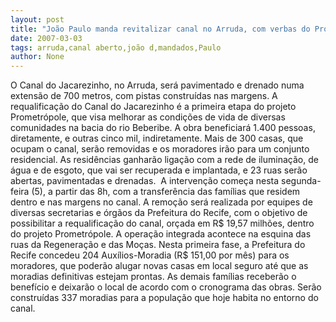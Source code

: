 ```yaml
---
layout: post
title: "João Paulo manda revitalizar canal no Arruda, com verbas do Prometrópole"
date: 2007-03-03
tags: arruda,canal aberto,joão d,mandados,Paulo
author: None
---
```

O Canal do Jacarezinho, no Arruda, será pavimentado e drenado numa extensão de 700 metros, com pistas construídas nas margens. A requalificação do Canal do Jacarezinho é a primeira etapa do projeto Prometrópole, que visa melhorar as condições de vida de diversas comunidades na bacia do rio Beberibe. A obra beneficiará 1.400 pessoas, diretamente, e outras cinco mil, indiretamente. 
Mais de 300 casas, que ocupam o canal, serão removidas e os moradores irão para um conjunto residencial. As residências ganharão ligação com a rede de iluminação, de água e de esgoto, que vai ser recuperada e implantada, e 23 ruas serão abertas, pavimentadas e drenadas.&nbsp; 
A intervenção começa nesta segunda-feira (5), a partir das 8h, com a transferência das famílias que residem dentro e nas margens no canal. 
A remoção será realizada por equipes de diversas secretarias e órgãos da Prefeitura do Recife, com o objetivo de possibilitar a requalificação do canal, orçada em R$ 19,57 milhões, dentro do projeto Prometrópole. 
A operação integrada acontece na esquina das ruas da Regeneração e das Moças.
Nesta primeira fase, a Prefeitura do Recife concedeu 204 Auxílios-Moradia (R$ 151,00 por mês) para os moradores, que poderão alugar novas casas em local seguro até que as moradias definitivas estejam prontas. 
As demais famílias receberão o benefício e deixarão o local de acordo com o cronograma das obras. Serão construídas 337 moradias para a população que hoje habita no entorno do canal. 